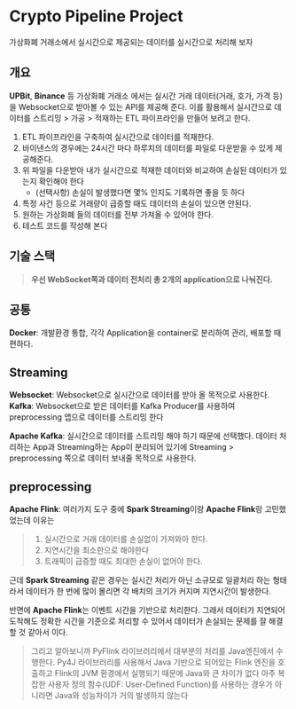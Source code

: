 # Crypto Pipeline Project

가상화폐 거래소에서 실시간으로 제공되는 데이터를 실시간으로 처리해 보자


## 개요

 **UPBit**, **Binance** 등 가상화폐 거래소 에서는 실시간 거래 데이터(거래, 호가, 가격 등)을 Websocket으로 받아볼 수 있는 API를 제공해 준다.
이를 활용해서 실시간으로 데이터를 스트리밍 > 가공 > 적재하는 ETL 파이프라인을 만들어 보려고 한다.

1. ETL 파이프라인을 구축하여 실시간으로 데이터를 적재한다.
2. 바이낸스의 경우에는 24시간 마다 하루치의 데이터를 파일로 다운받을 수 있게 제공해준다.
3. 위 파일을 다운받아 내가 실시간으로 적재한 데이터와 비교하여 손실된 데이터가 있는지 확인해야 한다
	- (선택사항) 손실이 발생했다면 몇% 인지도 기록하면 좋을 듯 하다
4. 특정 사건 등으로 거래량이 급증할 때도 데이터의 손실이 있으면 안된다.
5. 원하는 가상화폐 들의 데이터를 전부 가져올 수 있어야 한다.
6. 테스트 코드를 작성해 본다

## 기술 스택
> **우선 WebSocket쪽과 데이터 전처리 총 2개의 application으로 나눠진다.**

## 공통
**Docker**: 개발환경 통합, 각각 Application을 container로 분리하여 관리, 배포할 때 편하다.

## Streaming
**Websocket**: Websocket으로 실시간으로 데이터를 받아 올 목적으로 사용한다.
**Kafka**: Websocket으로 받은 데이터를 Kafka Producer를 사용하여 preprocessing 앱으로 데이터를 스트리밍 한다

**Apache Kafka**: 실시간으로 데이터를 스트리밍 해야 하기 때문에 선택했다. 데이터 처리하는 App과 Streaming하는 App이 분리되어 있기에 Streaming > preprocessing 쪽으로 데이터 보내줄 목적으로 사용한다.

## preprocessing
**Apache Flink**: 여러가지 도구 중에 **Spark Streaming**이랑 **Apache Flink**랑 고민했었는데 이유는
> 	1.	실시간으로 거래 데이터를 손실없이 가져와아 햔다.
> 2. 지연시간을 최소한으로 해야한다
> 3. 트래픽이 급증할 때도 최대한 손실이 없어야 한다.

근데 **Spark Streaming** 같은 경우는 실시간 처리가 아닌 소규모로 일괄처리 하는 형태라서 데이터가 한 번에 많이 몰리면 각 배치의 크기가 커지며 지연시간이 발생한다.

반면에 **Apache Flink**는 이벤트 시간을 기반으로 처리한다. 그래서 데이터가 지연되어 도착해도 정확한 시간을 기준으로 처리할 수 있어서 데이터가 손실되는 문제를 잘 해결할 것 같아서 이다.
> 그리고 알아보니까 PyFlink 라이브러리에서 대부분의 처리를 Java엔진에서 수행한다.
> Py4J 라이브러리를 사용해서 Java 기반으로 되어있는 Flink 엔진을 호출하고 Flink의 JVM 환경에서 실행되기 때문에 Java와 큰 차이가 없다
> 아주 복잡한 사용자 정의 함수(UDF: User-Defined Function)를 사용하는 경우가 아니라면 Java와 성능차이가 거의 발생하지 않는다

